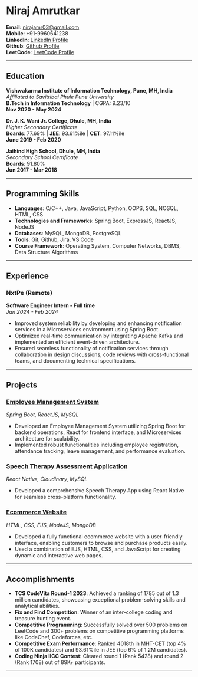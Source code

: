 # Niraj Amrutkar

**Email**: [nirajamr03@gmail.com](mailto:nirajamr03@gmail.com)  
**Mobile**: +91-9960641238  
**LinkedIn**: [LinkedIn Profile](https://www.linkedin.com/in/niraj-amrutkar/)  
**Github**: [Github Profile](https://github.com/Niraj2003)  
**LeetCode**: [LeetCode Profile](https://leetcode.com/niraj03/)  

---

## Education

**Vishwakarma Institute of Information Technology, Pune, MH, India**  
_Affiliated to Savitribai Phule Pune University_  
**B.Tech in Information Technology** | CGPA: 9.23/10 <br>
**Nov 2020 - May 2024**

**Dr. J. K. Wani Jr. College, Dhule, MH, India**  
_Higher Secondary Certificate_  
**Boards**: 77.69% | **JEE**: 93.61%ile | **CET**: 97.11%ile  
**June 2019 - Feb 2020**

**Jaihind High School, Dhule, MH, India**  
_Secondary School Certificate_  
**Boards**: 91.80% <br>
**Jun 2017 - Mar 2018**

---

## Programming Skills

- **Languages**: C/C++, Java, JavaScript, Python, OOPS, SQL, NOSQL, HTML, CSS
- **Technologies and Frameworks**: Spring Boot, ExpressJS, ReactJS, NodeJS
- **Databases**: MySQL, MongoDB, PostgreSQL
- **Tools**: Git, Github, Jira, VS Code
- **Course Framework**: Operating System, Computer Networks, DBMS, Data Structure Algorithms

---

## Experience

### NxtPe (Remote)
**Software Engineer Intern - Full time**  
_Jan 2024 - Feb 2024_

- Improved system reliability by developing and enhancing notification services in a Microservices environment using Spring Boot.
- Optimized real-time communication by integrating Apache Kafka and implemented an efficient event-driven architecture.
- Ensured seamless functionality of notification services through collaboration in design discussions, code reviews with cross-functional teams, and documenting technical specifications.

---

## Projects

### [Employee Management System](https://github.com/Niraj2003/EmployeeManagementSystem)
_Spring Boot, ReactJS, MySQL_

- Developed an Employee Management System utilizing Spring Boot for backend operations, React for frontend interface, and Microservices architecture for scalability.
- Implemented robust functionalities including employee registration, attendance tracking, leave management, and performance evaluation.

### [Speech Therapy Assessment Application](https://github.com/Niraj2003/Speech-Therapy-Application-Documentation)
_React Native, Cloudinary, MySQL_

- Developed a comprehensive Speech Therapy App using React Native for seamless cross-platform functionality.

### [Ecommerce Website](https://github.com/Niraj2003/EmployeeManagementSystem)
_HTML, CSS, EJS, NodeJS, MongoDB_

- Developed a fully functional ecommerce website with a user-friendly interface, enabling customers to browse and purchase products easily.
- Used a combination of EJS, HTML, CSS, and JavaScript for creating dynamic and interactive web pages.

---

## Accomplishments

- **TCS CodeVita Round-1 2023**: Achieved a ranking of 1785 out of 1.3 million candidates, showcasing exceptional problem-solving skills and analytical abilities.
- **Fix and Find Competition**: Winner of an inter-college coding and treasure hunting event.
- **Competitive Programming**: Successfully solved over 500 problems on LeetCode and 300+ problems on competitive programming platforms like CodeChef, Codeforces, etc.
- **Competitive Exam Performance**: Ranked 4018th in MHT-CET (top 4% of 100K candidates) and 93.61%ile in JEE (top 6% of 1.2M candidates).
- **Coding Ninja IICC Contest**: Cleared round 1 (Rank 5428) and round 2 (Rank 1708) out of 89K+ participants.

---

